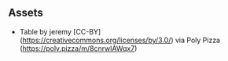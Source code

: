 ## Assets

- Table by jeremy [CC-BY] (https://creativecommons.org/licenses/by/3.0/) via Poly Pizza (https://poly.pizza/m/8cnrwlAWqx7)
